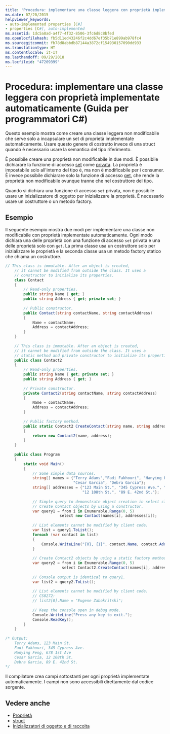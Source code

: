 ```yaml
---
title: 'Procedura: implementare una classe leggera con proprietà implementate automaticamente (Guida per programmatori C#)'
ms.date: 07/20/2015
helpviewer_keywords:
- auto-implemented properties [C#]
- properties [C#], auto-implemented
ms.assetid: 1dc5a8ad-a4f7-4f32-8506-3fc6d8c8bfed
ms.openlocfilehash: fb5d11ed43246f2c4dd67ef35b71e899ab978fc4
ms.sourcegitcommit: fb78d8abbdb87144a3872cf154930157090dd933
ms.translationtype: HT
ms.contentlocale: it-IT
ms.lasthandoff: 09/29/2018
ms.locfileid: "47209399"
---
```

# <a name="how-to-implement-a-lightweight-class-with-auto-implemented-properties-c-programming-guide"></a>Procedura: implementare una classe leggera con proprietà implementate automaticamente (Guida per programmatori C#)
Questo esempio mostra come creare una classe leggera non modificabile che serve solo a incapsulare un set di proprietà implementate automaticamente. Usare questo genere di costrutto invece di una struct quando è necessario usare la semantica del tipo riferimento.  
  
 È possibile creare una proprietà non modificabile in due modi.  È possibile dichiarare la funzione di accesso [set](../../../csharp/language-reference/keywords/set.md) come [privata](../../../csharp/language-reference/keywords/private.md).  La proprietà è impostabile solo all'interno del tipo è, ma non è modificabile per i consumer.  È invece possibile dichiarare solo la funzione di accesso [get](../../../csharp/language-reference/keywords/get.md), che rende la proprietà non modificabile ovunque tranne che nel costruttore del tipo.  
  
 Quando si dichiara una funzione di accesso `set` privata, non è possibile usare un inizializzatore di oggetto per inizializzare la proprietà. È necessario usare un costruttore o un metodo factory.  
  
## <a name="example"></a>Esempio  
 Il seguente esempio mostra due modi per implementare una classe non modificabile con proprietà implementate automaticamente. Ogni modo dichiara una delle proprietà con una funzione di accesso `set` privata e una delle proprietà solo con `get`.  La prima classe usa un costruttore solo per inizializzare le proprietà e la seconda classe usa un metodo factory statico che chiama un costruttore.  
  
```csharp  
// This class is immutable. After an object is created,   
    // it cannot be modified from outside the class. It uses a   
    // constructor to initialize its properties.   
    class Contact  
    {  
        // Read-only properties.   
        public string Name { get; }  
        public string Address { get; private set; }  
  
        // Public constructor.   
        public Contact(string contactName, string contactAddress)  
        {  
            Name = contactName;  
            Address = contactAddress;                 
        }  
    }  
  
    // This class is immutable. After an object is created,   
    // it cannot be modified from outside the class. It uses a   
    // static method and private constructor to initialize its properties.      
    public class Contact2  
    {  
        // Read-only properties.   
        public string Name { get; private set; }  
        public string Address { get; }  
  
        // Private constructor.   
        private Contact2(string contactName, string contactAddress)  
        {  
            Name = contactName;  
            Address = contactAddress;                 
        }  
  
        // Public factory method.   
        public static Contact2 CreateContact(string name, string address)  
        {  
            return new Contact2(name, address);  
        }  
    }  
  
    public class Program  
    {   
        static void Main()  
        {  
            // Some simple data sources.   
            string[] names = {"Terry Adams","Fadi Fakhouri", "Hanying Feng",   
                              "Cesar Garcia", "Debra Garcia"};  
            string[] addresses = {"123 Main St.", "345 Cypress Ave.", "678 1st Ave",  
                                  "12 108th St.", "89 E. 42nd St."};  
  
            // Simple query to demonstrate object creation in select clause.   
            // Create Contact objects by using a constructor.   
            var query1 = from i in Enumerable.Range(0, 5)  
                        select new Contact(names[i], addresses[i]);  
  
            // List elements cannot be modified by client code.   
            var list = query1.ToList();  
            foreach (var contact in list)  
            {  
                Console.WriteLine("{0}, {1}", contact.Name, contact.Address);  
            }  
  
            // Create Contact2 objects by using a static factory method.   
            var query2 = from i in Enumerable.Range(0, 5)  
                         select Contact2.CreateContact(names[i], addresses[i]);  
  
            // Console output is identical to query1.   
            var list2 = query2.ToList();  
  
            // List elements cannot be modified by client code.   
            // CS0272:   
            // list2[0].Name = "Eugene Zabokritski";   
  
            // Keep the console open in debug mode.  
            Console.WriteLine("Press any key to exit.");  
            Console.ReadKey();                  
        }  
    }  
  
/* Output:  
    Terry Adams, 123 Main St.  
    Fadi Fakhouri, 345 Cypress Ave.  
    Hanying Feng, 678 1st Ave  
    Cesar Garcia, 12 108th St.  
    Debra Garcia, 89 E. 42nd St.  
*/  
```  
  
 Il compilatore crea campi sottostanti per ogni proprietà implementate automaticamente. I campi non sono accessibili direttamente dal codice sorgente.  
  
## <a name="see-also"></a>Vedere anche

- [Proprietà](../../../csharp/programming-guide/classes-and-structs/properties.md)  
- [struct](../../../csharp/language-reference/keywords/struct.md)  
- [Inizializzatori di oggetto e di raccolta](../../../csharp/programming-guide/classes-and-structs/object-and-collection-initializers.md)
